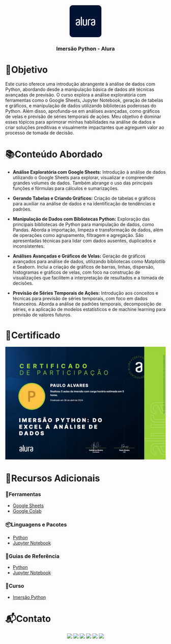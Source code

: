 <div align="center">
  <img height="100px" src="assets/alura_logo.png" alt="Logo da Alura" />
  <h3 align="center">Imersão Python - Alura</h3>
</div>

# 🎯Objetivo
  Este curso oferece uma introdução abrangente à análise de dados com Python, abordando desde a manipulação básica de dados até técnicas avançadas de previsão. O curso explora a análise exploratória com ferramentas como o Google Sheets, Jupyter Notebook, geração de tabelas e gráficos, e manipulação de dados utilizando bibliotecas poderosas do Python. Além disso, aprofunda-se em análises avançadas, como gráficos de velas e previsão de séries temporais de ações. Meu objetivo é dominar esses tópicos para aprimorar minhas habilidades na análise de dados e criar soluções preditivas e visualmente impactantes que agreguem valor ao processo de tomada de decisão.

# 📚Conteúdo Abordado
  * **Análise Exploratória com Google Sheets:** Introdução à análise de dados utilizando o Google Sheets para explorar, visualizar e compreender grandes volumes de dados. Também abrange o uso das principais funções e fórmulas para cálculos e sumarizações.

  * **Gerando Tabelas e Criando Gráficos:** Criação de tabelas e gráficos para auxiliar na análise de dados e na identificação de tendências e padrões.

  * **Manipulação de Dados com Bibliotecas Python:** Exploração das principais bibliotecas de Python para manipulação de dados, como Pandas. Aborda a importação, limpeza e transformação de dados, além de operações como agrupamento, filtragem e agregação. São apresentadas técnicas para lidar com dados ausentes, duplicados e inconsistentes.

  * **Análises Avançadas e Gráficos de Velas:** Geração de gráficos avançados para análise de dados, utilizando bibliotecas como Matplotlib e Seaborn. Inclui a criação de gráficos de barras, linhas, dispersão, histogramas e gráficos de velas, com foco na construção de visualizações que facilitem a interpretação de resultados e a tomada de decisões.

  * **Previsão de Séries Temporais de Ações:** Introdução aos conceitos e técnicas para previsão de séries temporais, com foco em dados financeiros. Aborda a análise de padrões temporais, decomposição de séries, e a aplicação de modelos estatísticos e de machine learning para previsão de valores futuros.

# 🏅Certificado
<img src="assets/certificado.jpg" alt="Certificado do Curso">

# 🔗Recursos Adicionais
### 🔧Ferramentas
  - <a href="https://docs.google.com/spreadsheets/u/0/?tgif=d">Google Sheets</a>
  - <a href="https://colab.new">Google Colab</a>

### 📦Linguagens e Pacotes
  - <a href="https://www.python.org/downloads/">Python</a>
  - <a href="https://jupyter.org/install">Jupyter Notebook</a>

### 📖Guias de Referência
  - <a href="https://docs.python.org/3/">Python</a>
  - <a href="https://docs.jupyter.org/en/latest/">Jupyter Notebook</a>

### 📎Curso
  - <a href="https://www.alura.com.br/imersao-python-curso-gratuito?utm_source=Youtube&utm_medium=Live-de-abertura&utm_campaign=imersao-python">Imersão Python</a>

# 📬Contato
<div align="center"> 
  <a href="https://github.com/Paulo-Alvares"><img src="https://img.shields.io/badge/GitHub-000000?style=for-the-badge&logo=github&logoColor=white"></a>
  <a href = "mailto:pauloalvares66@gmail.com"><img src="https://img.shields.io/badge/Gmail-D14836?style=for-the-badge&logo=gmail&logoColor=white"></a>
  <a href="https://www.linkedin.com/in/paulo-alvares/"><img src="https://img.shields.io/badge/-LinkedIn-%230077B5?style=for-the-badge&logo=linkedin&logoColor=white"></a> 
  <a href="https://www.instagram.com/paulo_10111/"><img src="https://img.shields.io/badge/-Instagram-%23E4405F?style=for-the-badge&logo=instagram&logoColor=white"></a>
  <a href="https://www.facebook.com/paulogabriel.alvares"><img src="https://img.shields.io/badge/Facebook-1877F2?style=for-the-badge&logo=facebook&logoColor=white"></a>
  <a href="https://codepen.io/Poulos-Alvares"><img src="https://img.shields.io/badge/Codepen-000000?style=for-the-badge&logo=codepen&logoColor=white"></a>
</div>